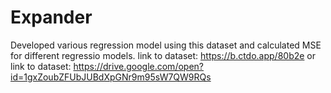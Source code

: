 # Expander
Developed various regression model using this dataset and calculated MSE for different regressio models.
link to dataset: https://b.ctdo.app/80b2e
or
link to dataset: https://drive.google.com/open?id=1gxZoubZFUbJUBdXpGNr9m95sW7QW9RQs
